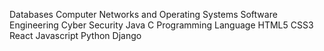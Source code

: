 Databases
Computer Networks and Operating Systems
Software Engineering
Cyber Security
Java
C Programming Language
HTML5
CSS3
React
Javascript
Python
Django